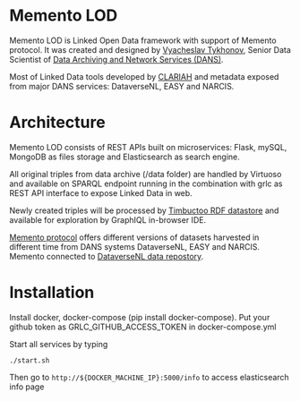 # Memento LOD

Memento LOD is Linked Open Data framework with support of Memento protocol. It was created and designed by [Vyacheslav Tykhonov](https://dans.knaw.nl/nl/over/organisatie-beleid/medewerkers/tykhonov), Senior Data Scientist of [Data Archiving and Network Services (DANS)](https://dans.knaw.nl).

Most of Linked Data tools developed by [CLARIAH](http://github.com/CLARIAH) and metadata exposed from major DANS services: DataverseNL, EASY and NARCIS.

# Architecture

Memento LOD consists of REST APIs built on microservices: Flask, mySQL, MongoDB as files storage and Elasticsearch as search engine.

All original triples from data archive (/data folder) are handled by Virtuoso and available on SPARQL endpoint running in the combination with grlc as REST API interface to expose Linked Data in web. 

Newly created triples will be processed by [Timbuctoo RDF datastore](https://github.com/HuygensING/timbuctoo) and available for exploration by GraphIQL in-browser IDE. 

[Memento protocol](https://github.com/LinkedDataFragments/Server.js/wiki/Configuring-Memento) offers different versions of datasets harvested in different time from DANS systems DataverseNL, EASY and NARCIS.
Memento connected to [DataverseNL data repostory](http://dataverse.nl).

# Installation

Install docker, docker-compose (pip install docker-compose).
Put your github token as GRLC_GITHUB_ACCESS_TOKEN in docker-compose.yml

Start all services by typing

```
./start.sh
```

Then go to `http://${DOCKER_MACHINE_IP}:5000/info` to access elasticsearch info page
